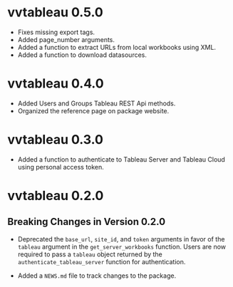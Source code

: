 # vvtableau 0.5.0
* Fixes missing export tags.
* Added page_number arguments.
* Added a function to extract URLs from local workbooks using XML.
* Added a function to download datasources.

# vvtableau 0.4.0
* Added Users and Groups Tableau REST Api methods.
* Organized the reference page on package website.

# vvtableau 0.3.0
* Added a function to authenticate to Tableau Server and Tableau Cloud using personal access token.

# vvtableau 0.2.0

## Breaking Changes in Version  0.2.0

* Deprecated the `base_url`, `site_id`, and `token` arguments in favor of the `tableau` argument in the `get_server_workbooks` function. Users are now required to pass a `tableau` object returned by the `authenticate_tableau_server` function for authentication.

* Added a `NEWS.md` file to track changes to the package.
